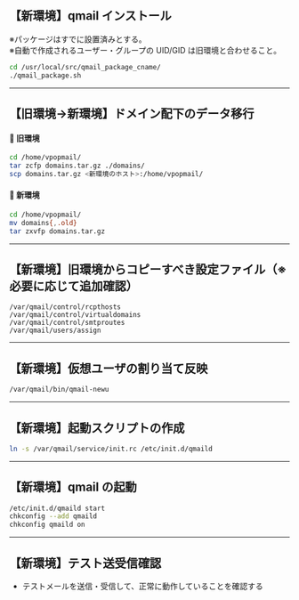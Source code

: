 ## 【新環境】qmail インストール

※パッケージはすでに設置済みとする。  
※自動で作成されるユーザー・グループの UID/GID は旧環境と合わせること。

```bash
cd /usr/local/src/qmail_package_cname/
./qmail_package.sh
```

---

##  【旧環境→新環境】ドメイン配下のデータ移行

#### 🔹 旧環境

```bash
cd /home/vpopmail/
tar zcfp domains.tar.gz ./domains/
scp domains.tar.gz <新環境のホスト>:/home/vpopmail/
```

#### 🔹 新環境

```bash
cd /home/vpopmail/
mv domains{,.old}
tar zxvfp domains.tar.gz
```

---

##  【新環境】旧環境からコピーすべき設定ファイル（※必要に応じて追加確認）

```text
/var/qmail/control/rcpthosts
/var/qmail/control/virtualdomains
/var/qmail/control/smtproutes
/var/qmail/users/assign
```

---

##  【新環境】仮想ユーザの割り当て反映

```bash
/var/qmail/bin/qmail-newu
```

---

##  【新環境】起動スクリプトの作成

```bash
ln -s /var/qmail/service/init.rc /etc/init.d/qmaild
```

---

##  【新環境】qmail の起動

```bash
/etc/init.d/qmaild start
chkconfig --add qmaild
chkconfig qmaild on
```

---

##  【新環境】テスト送受信確認
- テストメールを送信・受信して、正常に動作していることを確認する
